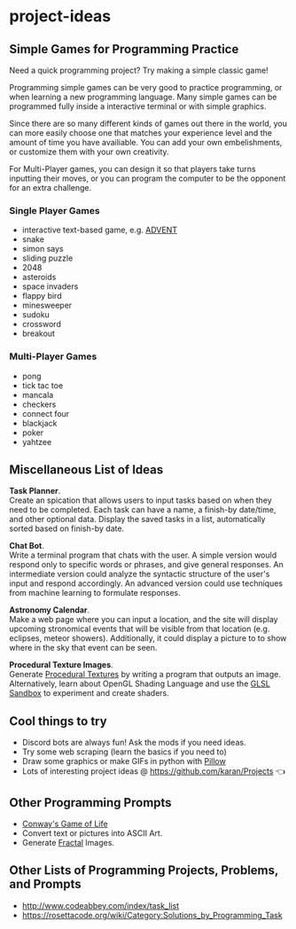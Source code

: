 # project-ideas

## Simple Games for Programming Practice

Need a quick programming project? Try making a simple classic game!

Programming simple games can be very good to practice programming, or 
when learning a new programming language. Many simple games can be 
programmed fully inside a interactive terminal or with simple 
graphics.

Since there are so many different kinds of games out there in the 
world, you can more easily choose one that matches your experience 
level and the amount of time you have availiable. You can add your own 
embelishments, or customize them with your own creativity.

For Multi-Player games, you can design it so that players take
turns inputting their moves, or you can program the computer to be 
the opponent for an extra challenge.

### Single Player Games

* interactive text-based game, e.g. 
[ADVENT](https://en.wikipedia.org/wiki/Colossal_Cave_Adventure)
* snake
* simon says
* sliding puzzle
* 2048
* asteroids
* space invaders
* flappy bird
* minesweeper
* sudoku
* crossword
* breakout

### Multi-Player Games

* pong
* tick tac toe
* mancala
* checkers
* connect four
* blackjack
* poker
* yahtzee

## Miscellaneous List of Ideas  

**Task Planner**.\
Create an spication that allows users to input tasks
based on when they need to be completed. Each task
can have a name, a finish-by date/time, and other
optional data. Display the saved tasks in a list,
automatically sorted based on finish-by date.

**Chat Bot**.\
Write a terminal program that chats with the user.
A simple version would respond only to specific words or phrases, and
give general responses. An intermediate version could analyze 
the syntactic structure of the user's input and respond accordingly.
An advanced version could use techniques from machine learning to 
formulate responses. 

**Astronomy Calendar**.\
Make a web page where you can input
a location, and the site will display upcoming stronomical 
events that will be visible from that location (e.g. eclipses,
meteor showers). Additionally, it could display a picture to 
to show where in the sky that event can be seen.

**Procedural Texture Images**.\
Generate [Procedural Textures](https://en.m.wikipedia.org/wiki/Procedural_texture)
by writing a program that outputs an image.
Alternatively, learn about OpenGL Shading Language and
use the [GLSL Sandbox](http://glslsandbox.com/e)
to experiment and create shaders.

## Cool things to try

* Discord bots are always fun! Ask the mods if you need ideas.
* Try some web scraping (learn the basics if you need to)
* Draw some graphics or make GIFs in python with [Pillow](https://pillow.readthedocs.io/en/stable/)
* Lots of interesting project ideas @ https://github.com/karan/Projects :point_left: 


## Other Programming Prompts

* [Conway's Game of Life](https://en.wikipedia.org/wiki/Conway's_Game_of_Life)
* Convert text or pictures into ASCII Art.
* Generate [Fractal](https://en.wikipedia.org/wiki/Fractal) Images.


## Other Lists of Programming Projects, Problems, and Prompts


* http://www.codeabbey.com/index/task_list
* https://rosettacode.org/wiki/Category:Solutions_by_Programming_Task


